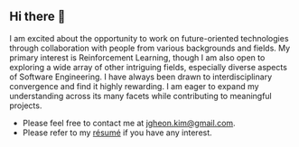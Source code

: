 ## Hi there 👋

I am excited about the opportunity to work on future-oriented technologies through collaboration with people from various backgrounds and fields. My primary interest is Reinforcement Learning, though I am also open to exploring a wide array of other intriguing fields, especially diverse aspects of Software Engineering. I have always been drawn to interdisciplinary convergence and find it highly rewarding. I am eager to expand my understanding across its many facets while contributing to meaningful projects.

- Please feel free to contact me at jgheon.kim@gmail.com.  
- Please refer to my [résumé](https://olenmg.github.io/pdf/Jongheon-Kim_Resume.pdf) if you have any interest.
